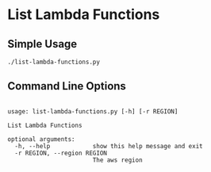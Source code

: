List Lambda Functions
=========

## Simple Usage

```
./list-lambda-functions.py
```

## Command Line Options

```

usage: list-lambda-functions.py [-h] [-r REGION]

List Lambda Functions

optional arguments:
  -h, --help            show this help message and exit
  -r REGION, --region REGION
                        The aws region

```
